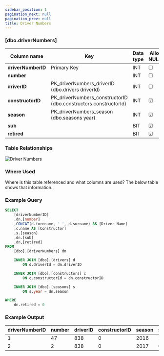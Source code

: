 ```yaml
---
sidebar_position: 1
pagination_next: null
pagination_prev: null
title: Driver Numbers
---
```


### [dbo.driverNumbers]
| Column name | Key | Data type | Allow NULLs | Default | Description |
| ------- | ------- | ------- | ------- | ------- | ------- |
| **driverNumberID** |  Primary Key | INT | ☐ |  |  | 
| **number** |  | INT | ☐ |  |  | 
| **driverID** | PK_driverNumbers_driverID (dbo.drivers driverId) | INT | ☐ |  |  | 
| **constructorID** | PK_driverNumbers_constructorID (dbo.constructors constructorId) | INT | ☑ |  |  | 
| **season** | PK_driverNumbers_season (dbo.seasons year) | INT | ☑ |  |  | 
| **sub** |  | BIT | ☑ | 0 |  | 
| **retired** |  | BIT | ☑ | 0 |  | 

### Table Relationships

![Driver Numbers](/img/table-relationships/driverNumbers.png)

### Where Used
Where is this table referenced and what columns are used? The below table shows that information.

### Example Query

```sql
SELECT 
	[driverNumberID]
	,dn.[number]
	,CONCAT(d.forename, ' ', d.surname) AS [Driver Name]
	,c.name AS [Constructor]
	,s.[season]
	,dn.[sub]
	,dn,[retired]
FROM 
	[dbo].[driverNumbers] dn

	INNER JOIN [dbo].[drivers] d 
		ON d.driverId = dn.driverID

	INNER JOIN [dbo].[constructors] c 
		ON c.constructorId = dn.constructorID

	INNER JOIN [dbo].[seasons] s 
		ON s.year = dn.season

WHERE
	dn.retired = 0
```

### Example Output

|**driverNumberID**|**number**|**driverID**|**constructorID**|**season**|**sub**|**retired**|  
|---|---|---|---|---|---|---|  
|1|47|838|0|2016|1|0|  
|2|2|838|0|2017|0|0| 